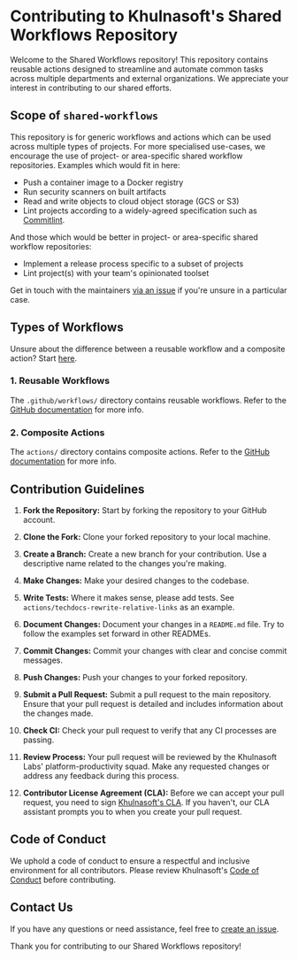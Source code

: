 # Contributing to Khulnasoft's Shared Workflows Repository

Welcome to the Shared Workflows repository! This repository contains reusable actions designed to streamline and automate common tasks across multiple departments and external organizations. We appreciate your interest in contributing to our shared efforts.

## Scope of `shared-workflows`

This repository is for generic workflows and actions which can be used across multiple types of projects. For more specialised use-cases, we encourage the use of project- or area-specific shared workflow repositories.
Examples which would fit in here:

- Push a container image to a Docker registry
- Run security scanners on built artifacts
- Read and write objects to cloud object storage (GCS or S3)
- Lint projects according to a widely-agreed specification such as [Commitlint](https://commitlint.js.org/).

And those which would be better in project- or area-specific shared workflow repositories:

- Implement a release process specific to a subset of projects
- Lint project(s) with your team's opinionated toolset

Get in touch with the maintainers [via an issue](https://github.com/khulnasoft/shared-workflows/issues/new) if you're unsure in a particular case.

## Types of Workflows

Unsure about the difference between a reusable workflow and a composite action? Start [here](https://dev.to/n3wt0n/composite-actions-vs-reusable-workflows-what-is-the-difference-github-actions-11kd).

### 1. Reusable Workflows

The `.github/workflows/` directory contains reusable workflows. Refer to the [GitHub documentation](https://docs.github.com/en/actions/using-workflows/reusing-workflows) for more info.

### 2. Composite Actions

The `actions/` directory contains composite actions. Refer to the [GitHub documentation](https://docs.github.com/en/actions/creating-actions/about-custom-actions#composite-actions) for more info.

## Contribution Guidelines

1. **Fork the Repository:** Start by forking the repository to your GitHub account.

2. **Clone the Fork:** Clone your forked repository to your local machine.

3. **Create a Branch:** Create a new branch for your contribution. Use a descriptive name related to the changes you're making.

4. **Make Changes:** Make your desired changes to the codebase.

5. **Write Tests:** Where it makes sense, please add tests. See `actions/techdocs-rewrite-relative-links` as an example.

6. **Document Changes:** Document your changes in a `README.md` file. Try to follow the examples set forward in other READMEs.

7. **Commit Changes:** Commit your changes with clear and concise commit messages.

8. **Push Changes:** Push your changes to your forked repository.

9. **Submit a Pull Request:** Submit a pull request to the main repository. Ensure that your pull request is detailed and includes information about the changes made.

10. **Check CI:** Check your pull request to verify that any CI processes are passing.

11. **Review Process:** Your pull request will be reviewed by the Khulnasoft Labs' platform-productivity squad. Make any requested changes or address any feedback during this process.

12. **Contributor License Agreement (CLA):** Before we can accept your pull request, you need to sign [Khulnasoft's CLA](https://khulnasoft.com/docs/khulnasoft/latest/developers/cla/). If you haven't, our CLA assistant prompts you to when you create your pull request.

## Code of Conduct

We uphold a code of conduct to ensure a respectful and inclusive environment for all contributors. Please review Khulnasoft's [Code of Conduct](https://github.com/khulnasoft/khulnasoft/blob/main/CODE_OF_CONDUCT.md) before contributing.

## Contact Us

If you have any questions or need assistance, feel free to [create an issue](https://github.com/khulnasoft/shared-workflows/issues).

Thank you for contributing to our Shared Workflows repository!

